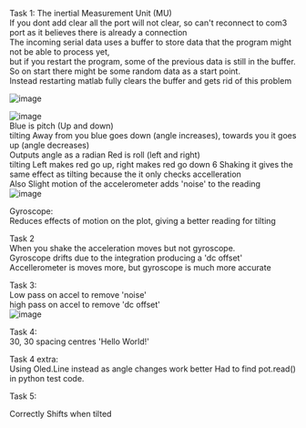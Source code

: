 Task 1: The inertial Measurement Unit (MU)  
If you dont add clear all the port will not clear, so can't reconnect to com3 port as it believes there is already a connection  
The incoming serial data uses a buffer to store data that the program might not be able to process yet,  
but if you restart the program, some of the previous data is still in the buffer. So on start there might be some random data as a start point.  
Instead restarting matlab fully clears the buffer and gets rid of this problem  

![image](https://github.com/user-attachments/assets/bdbf100c-8b46-41d0-9539-5a2825e4acc4)  

  
![image](https://github.com/user-attachments/assets/64514818-4125-49dd-8c8d-c8d466dcc8c1)  
Blue is pitch (Up and down)    
tilting Away from you blue goes down (angle increases), towards you it goes up (angle decreases)  
Outputs angle as a radian
Red is roll (left and right)  
tilting Left makes red go up, right makes red go down  6
Shaking it gives the same effect as tilting because the it only checks accelleration  
Also Slight motion of the accelerometer adds 'noise' to the reading  
![image](https://github.com/user-attachments/assets/bc25fc3b-5d82-4d63-98fe-e421fc575e7b)

Gyroscope:  
Reduces effects of motion on the plot, giving a better reading for tilting  

Task 2  
When you shake the acceleration moves but not gyroscope.  
Gyroscope drifts due to the integration producing a 'dc offset'   
Accellerometer is moves more, but gyroscope is much more accurate  

Task 3:  
Low pass on accel to remove 'noise'  
high pass on accel to remove 'dc offset'  
![image](https://github.com/user-attachments/assets/ea00bef7-ea73-4f46-98de-eb6e0e726c85)

Task 4:  
30, 30 spacing centres 'Hello World!'  

Task 4 extra:  
Using Oled.Line instead as angle changes work better
Had to find pot.read() in python test code.  

Task 5:

Correctly Shifts when tilted
